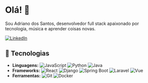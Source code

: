 # Olá! 👋
Sou Adriano dos Santos, desenvolvedor full stack apaixonado por tecnologia, música e aprender coisas novas.

[![LinkedIn](https://img.shields.io/badge/LinkedIn-Adriano-blue?style=flat-square&logo=linkedin)](https://linkedin.com/in/adriano-silva13)

## 🌟 Tecnologias
- **Linguagens:** ![JavaScript](https://img.shields.io/badge/-JavaScript-yellow?logo=javascript) ![Python](https://img.shields.io/badge/-Python-blue?logo=python) ![Java](https://img.shields.io/badge/-Java-red?logo=java)
- **Frameworks:** ![React](https://img.shields.io/badge/-React-blue?logo=react) ![Django](https://img.shields.io/badge/-Django-green?logo=django) ![Spring Boot](https://img.shields.io/badge/-Spring%20Boot-brightgreen?logo=spring) ![Laravel](https://img.shields.io/badge/-Laravel-FF2D20?logo=laravel) ![Vue](https://img.shields.io/badge/-Vue.js-4FC08D?logo=vue.js)
- **Ferramentas:** ![Git](https://img.shields.io/badge/-Git-orange?logo=git) ![Docker](https://img.shields.io/badge/-Docker-blue?logo=docker)
